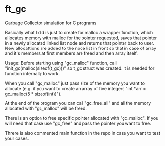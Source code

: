 # ft_gc
Garbage Collector simulation for C programs

Basically what I did is just to create for malloc a wrapper function, which allocates memory with malloc for the pointer requested,
saves that pointer in a newly allocated linked list node and returns that pointer back to user. New allocattions are added to the 
node list in front so that in case of array and it's members at first members are freed and then array itself.

Usage:
Before starting using "gc_malloc" function, call "init_gc(malloc(sizeof(t_gc)))" so t_gc struct was created. It is needed for 
function internally to work.

When you call "gc_malloc" just pass size of the memory you want to allocate (e.g. if you want to create an array of five integers 
"int *arr = gc_malloc(5 * sizeof(int))").

At the end of the program you can call "gc_free_all" and all the memory allocated with "gc_malloc" will be freed.

There is an option to free specific pointer allocated with "gc_malloc". If you will need that case use "gc_free" and
pass the pointer you want to free.

Threre is also commented main function in the repo in case you want to test your cases.
